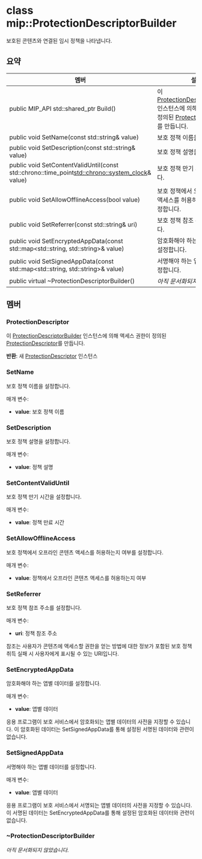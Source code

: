 # <a name="class-mipprotectiondescriptorbuilder"></a>class mip::ProtectionDescriptorBuilder 
보호된 콘텐츠와 연결된 임시 정책을 나타냅니다.
  
## <a name="summary"></a>요약
 멤버                        | 설명                                
--------------------------------|---------------------------------------------
public MIP_API std::shared_ptr<ProtectionDescriptor> Build()  |  이 [ProtectionDescriptorBuilder](class_mip_protectiondescriptorbuilder.md) 인스턴스에 의해 액세스 권한이 정의된 [ProtectionDescriptor](class_mip_protectiondescriptor.md)를 만듭니다.
 public void SetName(const std::string& value)  |  보호 정책 이름을 설정합니다.
 public void SetDescription(const std::string& value)  |  보호 정책 설명을 설정합니다.
public void SetContentValidUntil(const std::chrono::time_point<std::chrono::system_clock>& value)  |  보호 정책 만기 시간을 설정합니다.
 public void SetAllowOfflineAccess(bool value)  |  보호 정책에서 오프라인 콘텐츠 액세스를 허용하는지 여부를 설정합니다.
 public void SetReferrer(const std::string& uri)  |  보호 정책 참조 주소를 설정합니다.
public void SetEncryptedAppData(const std::map<std::string, std::string>& value)  |  암호화해야 하는 앱별 데이터를 설정합니다.
public void SetSignedAppData(const std::map<std::string, std::string>& value)  |  서명해야 하는 앱별 데이터를 설정합니다.
 public virtual ~ProtectionDescriptorBuilder()  | _아직 문서화되지 않았습니다._
  
## <a name="members"></a>멤버
  
### <a name="protectiondescriptor"></a>ProtectionDescriptor
이 [ProtectionDescriptorBuilder](class_mip_protectiondescriptorbuilder.md) 인스턴스에 의해 액세스 권한이 정의된 [ProtectionDescriptor](class_mip_protectiondescriptor.md)를 만듭니다.

  
**반환**: 새 [ProtectionDescriptor](class_mip_protectiondescriptor.md) 인스턴스
  
### <a name="setname"></a>SetName
보호 정책 이름을 설정합니다.

매개 변수:  
* **value**: 보호 정책 이름


  
### <a name="setdescription"></a>SetDescription
보호 정책 설명을 설정합니다.

매개 변수:  
* **value**: 정책 설명


  
### <a name="setcontentvaliduntil"></a>SetContentValidUntil
보호 정책 만기 시간을 설정합니다.

매개 변수:  
* **value**: 정책 만료 시간


  
### <a name="setallowofflineaccess"></a>SetAllowOfflineAccess
보호 정책에서 오프라인 콘텐츠 액세스를 허용하는지 여부를 설정합니다.

매개 변수:  
* **value**: 정책에서 오프라인 콘텐츠 액세스를 허용하는지 여부


  
### <a name="setreferrer"></a>SetReferrer
보호 정책 참조 주소를 설정합니다.

매개 변수:  
* **uri**: 정책 참조 주소


참조는 사용자가 콘텐츠에 액세스할 권한을 얻는 방법에 대한 정보가 포함된 보호 정책 취득 실패 시 사용자에게 표시될 수 있는 URI입니다.
  
### <a name="setencryptedappdata"></a>SetEncryptedAppData
암호화해야 하는 앱별 데이터를 설정합니다.

매개 변수:  
* **value**: 앱별 데이터


응용 프로그램이 보호 서비스에서 암호화되는 앱별 데이터의 사전을 지정할 수 있습니다. 이 암호화된 데이터는 SetSignedAppData를 통해 설정된 서명된 데이터와 관련이 없습니다.
  
### <a name="setsignedappdata"></a>SetSignedAppData
서명해야 하는 앱별 데이터를 설정합니다.

매개 변수:  
* **value**: 앱별 데이터


응용 프로그램이 보호 서비스에서 서명되는 앱별 데이터의 사전을 지정할 수 있습니다. 이 서명된 데이터는 SetEncryptedAppData를 통해 설정된 암호화된 데이터와 관련이 없습니다.
  
### <a name="protectiondescriptorbuilder"></a>~ProtectionDescriptorBuilder
_아직 문서화되지 않았습니다._
